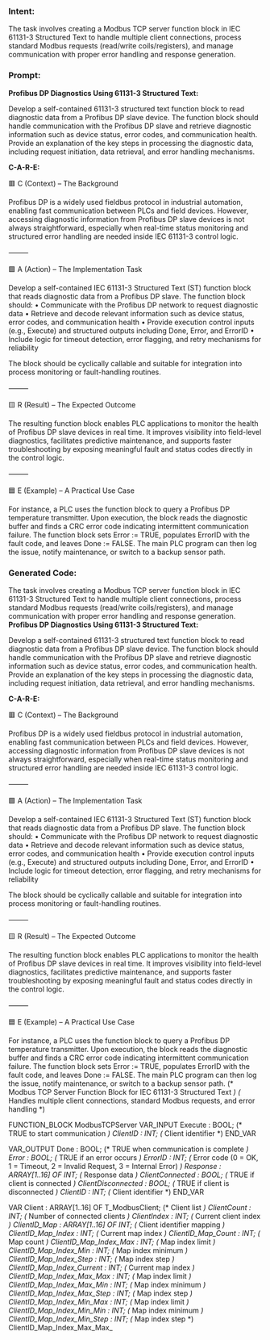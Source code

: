 ### Intent:
The task involves creating a Modbus TCP server function block in IEC 61131-3 Structured Text to handle multiple client connections, process standard Modbus requests (read/write coils/registers), and manage communication with proper error handling and response generation.

### Prompt:
**Profibus DP Diagnostics Using 61131-3 Structured Text:**

Develop a self-contained 61131-3 structured text function block to read diagnostic data from a Profibus DP slave device. The function block should handle communication with the Profibus DP slave and retrieve diagnostic information such as device status, error codes, and communication health. Provide an explanation of the key steps in processing the diagnostic data, including request initiation, data retrieval, and error handling mechanisms.

**C-A-R-E:**

🟥 C (Context) – The Background

Profibus DP is a widely used fieldbus protocol in industrial automation, enabling fast communication between PLCs and field devices. However, accessing diagnostic information from Profibus DP slave devices is not always straightforward, especially when real-time status monitoring and structured error handling are needed inside IEC 61131-3 control logic.

⸻

🟩 A (Action) – The Implementation Task

Develop a self-contained IEC 61131-3 Structured Text (ST) function block that reads diagnostic data from a Profibus DP slave. The function block should:
	•	Communicate with the Profibus DP network to request diagnostic data
	•	Retrieve and decode relevant information such as device status, error codes, and communication health
	•	Provide execution control inputs (e.g., Execute) and structured outputs including Done, Error, and ErrorID
	•	Include logic for timeout detection, error flagging, and retry mechanisms for reliability

The block should be cyclically callable and suitable for integration into process monitoring or fault-handling routines.

⸻

🟨 R (Result) – The Expected Outcome

The resulting function block enables PLC applications to monitor the health of Profibus DP slave devices in real time. It improves visibility into field-level diagnostics, facilitates predictive maintenance, and supports faster troubleshooting by exposing meaningful fault and status codes directly in the control logic.

⸻

🟦 E (Example) – A Practical Use Case

For instance, a PLC uses the function block to query a Profibus DP temperature transmitter. Upon execution, the block reads the diagnostic buffer and finds a CRC error code indicating intermittent communication failure. The function block sets Error := TRUE, populates ErrorID with the fault code, and leaves Done := FALSE. The main PLC program can then log the issue, notify maintenance, or switch to a backup sensor path.

### Generated Code:
The task involves creating a Modbus TCP server function block in IEC 61131-3 Structured Text to handle multiple client connections, process standard Modbus requests (read/write coils/registers), and manage communication with proper error handling and response generation.
**Profibus DP Diagnostics Using 61131-3 Structured Text:**

Develop a self-contained 61131-3 structured text function block to read diagnostic data from a Profibus DP slave device. The function block should handle communication with the Profibus DP slave and retrieve diagnostic information such as device status, error codes, and communication health. Provide an explanation of the key steps in processing the diagnostic data, including request initiation, data retrieval, and error handling mechanisms.

**C-A-R-E:**

🟥 C (Context) – The Background

Profibus DP is a widely used fieldbus protocol in industrial automation, enabling fast communication between PLCs and field devices. However, accessing diagnostic information from Profibus DP slave devices is not always straightforward, especially when real-time status monitoring and structured error handling are needed inside IEC 61131-3 control logic.

⸻

🟩 A (Action) – The Implementation Task

Develop a self-contained IEC 61131-3 Structured Text (ST) function block that reads diagnostic data from a Profibus DP slave. The function block should:
	•	Communicate with the Profibus DP network to request diagnostic data
	•	Retrieve and decode relevant information such as device status, error codes, and communication health
	•	Provide execution control inputs (e.g., Execute) and structured outputs including Done, Error, and ErrorID
	•	Include logic for timeout detection, error flagging, and retry mechanisms for reliability

The block should be cyclically callable and suitable for integration into process monitoring or fault-handling routines.

⸻

🟨 R (Result) – The Expected Outcome

The resulting function block enables PLC applications to monitor the health of Profibus DP slave devices in real time. It improves visibility into field-level diagnostics, facilitates predictive maintenance, and supports faster troubleshooting by exposing meaningful fault and status codes directly in the control logic.

⸻

🟦 E (Example) – A Practical Use Case

For instance, a PLC uses the function block to query a Profibus DP temperature transmitter. Upon execution, the block reads the diagnostic buffer and finds a CRC error code indicating intermittent communication failure. The function block sets Error := TRUE, populates ErrorID with the fault code, and leaves Done := FALSE. The main PLC program can then log the issue, notify maintenance, or switch to a backup sensor path.
(* Modbus TCP Server Function Block for IEC 61131-3 Structured Text *)
(* Handles multiple client connections, standard Modbus requests, and error handling *)

FUNCTION_BLOCK ModbusTCPServer
VAR_INPUT
    Execute : BOOL; (* TRUE to start communication *)
    ClientID : INT; (* Client identifier *)
END_VAR

VAR_OUTPUT
    Done : BOOL; (* TRUE when communication is complete *)
    Error : BOOL; (* TRUE if an error occurs *)
    ErrorID : INT; (* Error code (0 = OK, 1 = Timeout, 2 = Invalid Request, 3 = Internal Error) *)
    Response : ARRAY[1..16] OF INT; (* Response data *)
    ClientConnected : BOOL; (* TRUE if client is connected *)
    ClientDisconnected : BOOL; (* TRUE if client is disconnected *)
    ClientID : INT; (* Client identifier *)
END_VAR

VAR
    Client : ARRAY[1..16] OF T_ModbusClient; (* Client list *)
    ClientCount : INT; (* Number of connected clients *)
    ClientIndex : INT; (* Current client index *)
    ClientID_Map : ARRAY[1..16] OF INT; (* Client identifier mapping *)
    ClientID_Map_Index : INT; (* Current map index *)
    ClientID_Map_Count : INT; (* Map count *)
    ClientID_Map_Index_Max : INT; (* Map index limit *)
    ClientID_Map_Index_Min : INT; (* Map index minimum *)
    ClientID_Map_Index_Step : INT; (* Map index step *)
    ClientID_Map_Index_Current : INT; (* Current map index *)
    ClientID_Map_Index_Max_Max : INT; (* Map index limit *)
    ClientID_Map_Index_Max_Min : INT; (* Map index minimum *)
    ClientID_Map_Index_Max_Step : INT; (* Map index step *)
    ClientID_Map_Index_Min_Max : INT; (* Map index limit *)
    ClientID_Map_Index_Min_Min : INT; (* Map index minimum *)
    ClientID_Map_Index_Min_Step : INT; (* Map index step *)
    ClientID_Map_Index_Max_Max_
